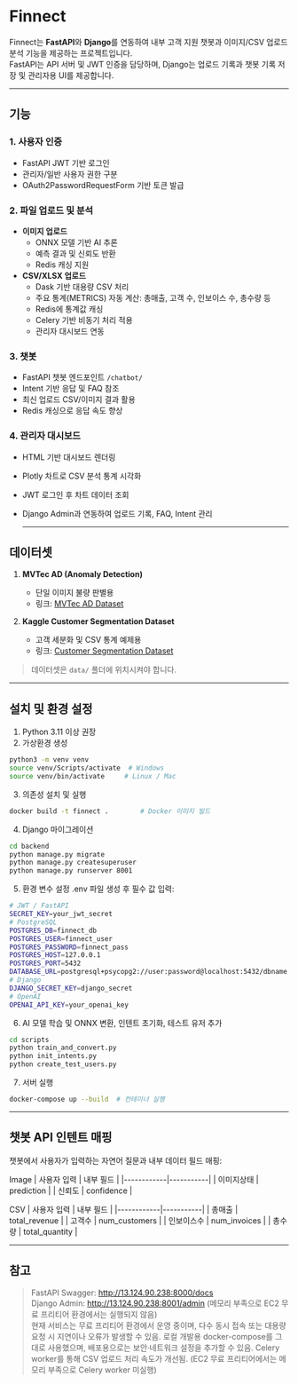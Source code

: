 # Finnect

Finnect는 **FastAPI**와 **Django**를 연동하여 내부 고객 지원 챗봇과 이미지/CSV 업로드 분석 기능을 제공하는 프로젝트입니다.  
FastAPI는 API 서버 및 JWT 인증을 담당하며, Django는 업로드 기록과 챗봇 기록 저장 및 관리자용 UI를 제공합니다.

---

## 기능
### 1. 사용자 인증
- FastAPI JWT 기반 로그인
- 관리자/일반 사용자 권한 구분
- OAuth2PasswordRequestForm 기반 토큰 발급

### 2. 파일 업로드 및 분석
- **이미지 업로드**
  - ONNX 모델 기반 AI 추론
  - 예측 결과 및 신뢰도 반환
  - Redis 캐싱 지원
- **CSV/XLSX 업로드**
  - Dask 기반 대용량 CSV 처리
  - 주요 통계(METRICS) 자동 계산: 총매출, 고객 수, 인보이스 수, 총수량 등
  - Redis에 통계값 캐싱
  - Celery 기반 비동기 처리 적용
  - 관리자 대시보드 연동

### 3. 챗봇
- FastAPI 챗봇 엔드포인트 `/chatbot/`
- Intent 기반 응답 및 FAQ 참조
- 최신 업로드 CSV/이미지 결과 활용
- Redis 캐싱으로 응답 속도 향상

### 4. 관리자 대시보드
- HTML 기반 대시보드 렌더링
- Plotly 차트로 CSV 분석 통계 시각화
- JWT 로그인 후 차트 데이터 조회
- Django Admin과 연동하여 업로드 기록, FAQ, Intent 관리

  ---

## 데이터셋

1. **MVTec AD (Anomaly Detection)**
   - 단일 이미지 불량 판별용
   - 링크: [MVTec AD Dataset](https://www.mvtec.com/downloads)
   
2. **Kaggle Customer Segmentation Dataset**
   - 고객 세분화 및 CSV 통계 예제용
   - 링크: [Customer Segmentation Dataset](https://www.kaggle.com/datasets/yasserh/customer-segmentation-dataset)

> 데이터셋은 `data/` 폴더에 위치시켜야 합니다.

---

## 설치 및 환경 설정

1. Python 3.11 이상 권장
2. 가상환경 생성
```bash
python3 -m venv venv
source venv/Scripts/activate  # Windows
source venv/bin/activate     # Linux / Mac
```
3. 의존성 설치 및 실행
```bash
docker build -t finnect .        # Docker 이미지 빌드
```
4. Django 마이그레이션
```bash
cd backend
python manage.py migrate
python manage.py createsuperuser
python manage.py runserver 8001
```
5. 환경 변수 설정
.env 파일 생성 후 필수 값 입력:
```bash
# JWT / FastAPI
SECRET_KEY=your_jwt_secret
# PostgreSQL
POSTGRES_DB=finnect_db
POSTGRES_USER=finnect_user
POSTGRES_PASSWORD=finnect_pass
POSTGRES_HOST=127.0.0.1
POSTGRES_PORT=5432
DATABASE_URL=postgresql+psycopg2://user:password@localhost:5432/dbname
# Django
DJANGO_SECRET_KEY=django_secret
# OpenAI
OPENAI_API_KEY=your_openai_key
```
6. AI 모델 학습 및 ONNX 변환, 인텐트 초기화, 테스트 유저 추가
```bash
cd scripts
python train_and_convert.py
python init_intents.py
python create_test_users.py
```
7. 서버 실행
```bash
docker-compose up --build  # 컨테이너 실행
```

---

## 챗봇 API 인텐트 매핑
챗봇에서 사용자가 입력하는 자연어 질문과 내부 데이터 필드 매핑:  

Image
| 사용자 입력 | 내부 필드 |
|------------|-----------|
| 이미지상태 | prediction |
| 신뢰도     | confidence |

CSV
| 사용자 입력 | 내부 필드 |
|------------|-----------|
| 총매출     | total_revenue |
| 고객수     | num_customers |
| 인보이스수 | num_invoices |
| 총수량     | total_quantity |

---

## 참고
> FastAPI Swagger: http://13.124.90.238:8000/docs  
> Django Admin: http://13.124.90.238:8001/admin (메모리 부족으로 EC2 무료 프리티어 환경에서는 실행되지 않음)  
> 현재 서비스는 무료 프리티어 환경에서 운영 중이며, 다수 동시 접속 또는 대용량 요청 시 지연이나 오류가 발생할 수 있음.
> 로컬 개발용 docker-compose를 그대로 사용했으며, 배포용으로는 보안·네트워크 설정을 추가할 수 있음.
> Celery worker를 통해 CSV 업로드 처리 속도가 개선됨. (EC2 무료 프리티어에서는 메모리 부족으로 Celery worker 미실행)